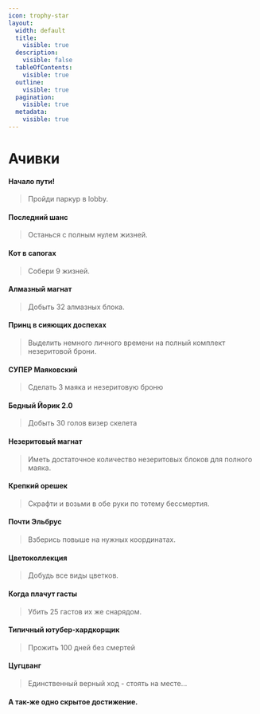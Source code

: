 ```yaml
---
icon: trophy-star
layout:
  width: default
  title:
    visible: true
  description:
    visible: false
  tableOfContents:
    visible: true
  outline:
    visible: true
  pagination:
    visible: true
  metadata:
    visible: true
---
```


# Ачивки

#### Начало пути!

> Пройди паркур в lobby.

#### Последний шанс

> Останься с полным нулем жизней.

#### Кот в сапогах

> Собери 9 жизней.

#### Алмазный магнат

> Добыть 32 алмазных блока.

#### Принц в сияющих доспехах

> Выделить немного личного времени на полный комплект незеритовой брони.

#### СУПЕР Маяковский

> Сделать 3 маяка и незеритовую броню

#### Бедный Йорик 2.0

> Добыть 30 голов визер скелета

#### Незеритовый магнат

> Иметь достаточное количество незеритовых блоков для полного маяка.

#### Крепкий орешек

> Скрафти и возьми в обе руки по тотему бессмертия.

#### Почти Эльбрус

> Взберись повыше на нужных координатах.

#### Цветоколлекция

> Добудь все виды цветков.

#### Когда плачут гасты

> Убить 25 гастов их же снарядом.

#### Типичный ютубер-хардкорщик

> Прожить 100 дней без смертей

#### Цугцванг

> Единственный верный ход - стоять на месте...

#### А так-же одно скрытое достижение.
